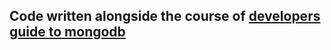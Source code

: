 ## Code written alongside the course of [developers guide to mongodb](https://www.udemy.com/course/the-complete-developers-guide-to-mongodb/)